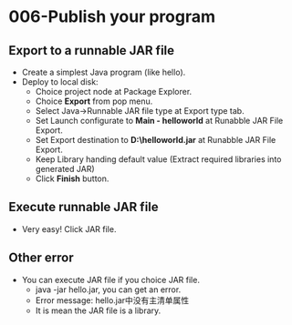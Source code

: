 # 006-Publish your program

## Export to a runnable JAR file

* Create a simplest Java program (like hello).
* Deploy to local disk:
  * Choice project node at Package Explorer.
  * Choice **Export** from pop menu.
  * Select Java->Runnable JAR file type at Export type tab.
  * Set Launch configurate to **Main - helloworld** at Runabble JAR File Export.
  * Set Export destination to **D:\helloworld.jar** at Runabble JAR File Export.
  * Keep Library handing default value (Extract required libraries into generated JAR)
  * Click **Finish** button.

## Execute runnable JAR file

* Very easy! Click JAR file.

## Other error

* You can execute JAR file if you choice JAR file.
  * java -jar hello.jar, you can get an error.
  * Error message: hello.jar中没有主清单属性
  * It is mean the JAR file is a library.
